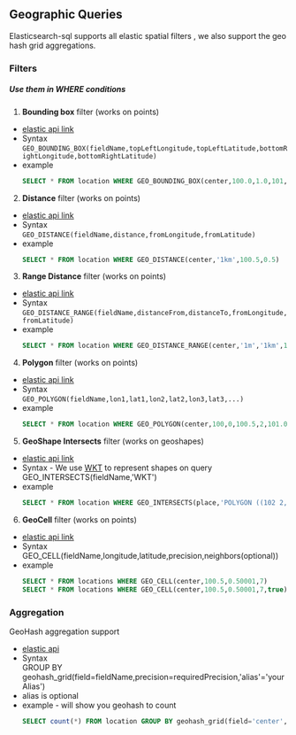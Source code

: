 ## Geographic Queries
Elasticsearch-sql supports all elastic spatial filters , we also support the geo hash grid aggregations.

### Filters
##### Use them in WHERE conditions
1. **Bounding box** filter (works on points)
 * [elastic api link](https://www.elastic.co/guide/en/elasticsearch/reference/current/query-dsl-geo-bounding-box-filter.html)
 * Syntax <br>
`GEO_BOUNDING_BOX(fieldName,topLeftLongitude,topLeftLatitude,bottomRightLongitude,bottomRightLatitude)`
 * example <br>
   ```sql
   SELECT * FROM location WHERE GEO_BOUNDING_BOX(center,100.0,1.0,101,0.0)
   ```
2. **Distance** filter (works on points)
 * [elastic api link](https://www.elastic.co/guide/en/elasticsearch/reference/current/query-dsl-geo-distance-filter.html)
 * Syntax <br>
`GEO_DISTANCE(fieldName,distance,fromLongitude,fromLatitude)`
 * example <br>
   ```sql
   SELECT * FROM location WHERE GEO_DISTANCE(center,'1km',100.5,0.5)
   ```
3. **Range Distance** filter (works on points)
 * [elastic api link](https://www.elastic.co/guide/en/elasticsearch/reference/current/query-dsl-geo-distance-range-filter.html)
 * Syntax <br>
`GEO_DISTANCE_RANGE(fieldName,distanceFrom,distanceTo,fromLongitude,fromLatitude)`
 * example <br>
   ```sql
   SELECT * FROM location WHERE GEO_DISTANCE_RANGE(center,'1m','1km',100.5,0.50001)
   ```
4. **Polygon** filter (works on points)
 * [elastic api link](https://www.elastic.co/guide/en/elasticsearch/reference/current/query-dsl-geo-polygon-filter.html)
 * Syntax <br>
`GEO_POLYGON(fieldName,lon1,lat1,lon2,lat2,lon3,lat3,...)`
 * example <br>
   ```sql
   SELECT * FROM location WHERE GEO_POLYGON(center,100,0,100.5,2,101.0,0)
   ```
5. **GeoShape Intersects** filter (works on geoshapes)
 * [elastic api link](https://www.elastic.co/guide/en/elasticsearch/reference/current/query-dsl-geo-shape-filter.html)
 * Syntax - We use [WKT](https://en.wikipedia.org/wiki/Well-known_text) to represent shapes on query  <br>
GEO_INTERSECTS(fieldName,'WKT')
 * example <br>
   ```sql
   SELECT * FROM location WHERE GEO_INTERSECTS(place,'POLYGON ((102 2, 103 2, 103 3, 102 3, 102 2))
   ```
6. **GeoCell** filter (works on points)
 * [elastic api link](https://www.elastic.co/guide/en/elasticsearch/reference/current/query-dsl-geohash-cell-filter.html)
 * Syntax <br>
GEO_CELL(fieldName,longitude,latitude,precision,neighbors(optional))
 * example <br>
   ```sql
   SELECT * FROM locations WHERE GEO_CELL(center,100.5,0.50001,7)
   SELECT * FROM locations WHERE GEO_CELL(center,100.5,0.50001,7,true)
   ```

### Aggregation
GeoHash aggregation support
* [elastic api](https://www.elastic.co/guide/en/elasticsearch/reference/current/search-aggregations-bucket-geohashgrid-aggregation.html)
* Syntax <br>
GROUP BY geohash_grid(field=fieldName,precision=requiredPrecision,'alias'='yourAlias')
* alias is optional
* example - will show you geohash to count <br>
  ```sql
  SELECT count(*) FROM location GROUP BY geohash_grid(field='center',precision=5)
  ```
